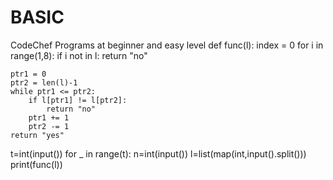 # BASIC
CodeChef Programs at beginner and easy level
def func(l):
    index = 0
    for i in range(1,8):
        if i not in l:
            return "no"

    ptr1 = 0
    ptr2 = len(l)-1
    while ptr1 <= ptr2:
        if l[ptr1] != l[ptr2]:
            return "no"
        ptr1 += 1
        ptr2 -= 1
    return "yes"

t=int(input())
for _ in range(t):
    n=int(input())
    l=list(map(int,input().split()))
    print(func(l))
